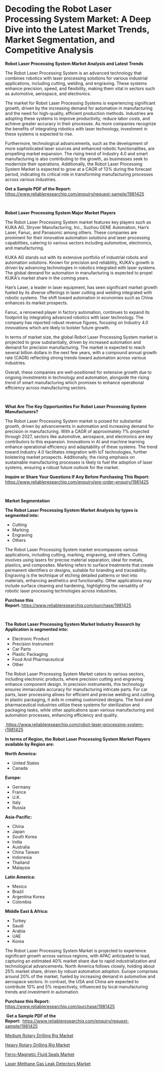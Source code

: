 <p><h1>Decoding the Robot Laser Processing System Market: A Deep Dive into the Latest Market Trends, Market Segmentation, and Competitive Analysis</h1></p><p><strong>Robot Laser Processing System Market Analysis and Latest Trends</strong></p>
<p><p>The Robot Laser Processing System is an advanced technology that combines robotics with laser processing solutions for various industrial applications, including cutting, welding, and engraving. These systems enhance precision, speed, and flexibility, making them vital in sectors such as automotive, aerospace, and electronics. </p><p>The market for Robot Laser Processing Systems is experiencing significant growth, driven by the increasing demand for automation in manufacturing and the need for high-quality, efficient production methods. Industries are adopting these systems to improve productivity, reduce labor costs, and achieve greater accuracy in their processes. As more companies recognize the benefits of integrating robotics with laser technology, investment in these systems is expected to rise.</p><p>Furthermore, technological advancements, such as the development of more sophisticated laser sources and enhanced robotic functionalities, are propelling market expansion. The rising trend of Industry 4.0 and smart manufacturing is also contributing to the growth, as businesses seek to modernize their operations. Additionally, the Robot Laser Processing System Market is expected to grow at a CAGR of 13% during the forecast period, indicating its critical role in transforming manufacturing processes across various industries.</p></p>
<p><strong>Get a Sample PDF of the Report:&nbsp;</strong> <a href="https://www.reliableresearchiq.com/enquiry/request-sample/1981425?utm_campaign=1876&utm_medium=2&utm_source=Github&utm_content=ia&utm_term=02032025&utm_id=robot-laser-processing-system">https://www.reliableresearchiq.com/enquiry/request-sample/1981425</a></p>
<p>&nbsp;</p>
<p><strong>Robot Laser Processing System Major Market Players</strong></p>
<p><p>The Robot Laser Processing System market features key players such as KUKA AG, Stryver Manufacturing, Inc., Suzhou GENE Automation, Han’s Laser, Fanuc, and Panasonic among others. These companies are prominent for their innovative automation solutions and laser processing capabilities, catering to various sectors including automotive, electronics, and manufacturing.</p><p>KUKA AG stands out with its extensive portfolio of industrial robots and automation solutions. Known for precision and reliability, KUKA's growth is driven by advancing technologies in robotics integrated with laser systems. The global demand for automation in manufacturing is expected to propel KUKA's market share in the coming years.</p><p>Han’s Laser, a leader in laser equipment, has seen significant market growth fueled by its diverse offerings in laser cutting and welding integrated with robotic systems. The shift toward automation in economies such as China enhances its market prospects.</p><p>Fanuc, a renowned player in factory automation, continues to expand its footprint by integrating advanced robotics with laser technology. The company has reported robust revenue figures, focusing on Industry 4.0 innovations which are likely to bolster future growth.</p><p>In terms of market size, the global Robot Laser Processing System market is projected to grow substantially, driven by increased automation and demand for precision manufacturing. The market is expected to reach several billion dollars in the next few years, with a compound annual growth rate (CAGR) reflecting strong trends toward automation across various industries.</p><p>Overall, these companies are well-positioned for extensive growth due to ongoing investments in technology and automation, alongside the rising trend of smart manufacturing which promises to enhance operational efficiency across manufacturing sectors.</p></p>
<p>&nbsp;</p>
<p><strong>What Are The Key Opportunities For Robot Laser Processing System Manufacturers?</strong></p>
<p><p>The Robot Laser Processing System market is poised for substantial growth, driven by advancements in automation and increasing demand for precision in manufacturing. With a CAGR of approximately 7% projected through 2027, sectors like automotive, aerospace, and electronics are key contributors to this expansion. Innovations in AI and machine learning enhance operational efficiency and adaptability of these systems. The trend toward Industry 4.0 facilitates integration with IoT technologies, further bolstering market prospects. Additionally, the rising emphasis on sustainable manufacturing processes is likely to fuel the adoption of laser systems, ensuring a robust future outlook for the market.</p></p>
<p><strong>Inquire or Share Your Questions If Any Before Purchasing This Report:</strong> <a href="https://www.reliableresearchiq.com/enquiry/pre-order-enquiry/1981425?utm_campaign=1876&utm_medium=2&utm_source=Github&utm_content=ia&utm_term=02032025&utm_id=robot-laser-processing-system">https://www.reliableresearchiq.com/enquiry/pre-order-enquiry/1981425</a></p>
<p>&nbsp;</p>
<p><strong>Market Segmentation</strong></p>
<p><strong>The Robot Laser Processing System Market Analysis by types is segmented into:</strong></p>
<p><ul><li>Cutting</li><li>Marking</li><li>Engraving</li><li>Others</li></ul></p>
<p><p>The Robot Laser Processing System market encompasses various applications, including cutting, marking, engraving, and others. Cutting involves using lasers for precise material separation, ideal for metals, plastics, and composites. Marking refers to surface treatments that create permanent identifiers or designs, suitable for branding and traceability. Engraving is the technique of etching detailed patterns or text into materials, enhancing aesthetics and functionality. Other applications may include surface cleaning and hardening, highlighting the versatility of robotic laser processing technologies across industries.</p></p>
<p><strong>Purchase this Report:&nbsp;</strong><a href="https://www.reliableresearchiq.com/purchase/1981425?utm_campaign=1876&utm_medium=2&utm_source=Github&utm_content=ia&utm_term=02032025&utm_id=robot-laser-processing-system">https://www.reliableresearchiq.com/purchase/1981425</a></p>
<p>&nbsp;</p>
<p><strong>The Robot Laser Processing System Market Industry Research by Application is segmented into:</strong></p>
<p><ul><li>Electronic Product</li><li>Precision Instrument</li><li>Car Parts</li><li>Plastic Packaging</li><li>Food And Pharmaceutical</li><li>Other</li></ul></p>
<p><p>The Robot Laser Processing System Market caters to various sectors, including electronic products, where precision cutting and engraving enhance component design. In precision instruments, this technology ensures immaculate accuracy for manufacturing intricate parts. For car parts, laser processing allows for efficient and precise welding and cutting. In plastic packaging, it aids in creating customized designs. The food and pharmaceutical industries utilize these systems for sterilization and packaging tasks, while other applications span various manufacturing and automation processes, enhancing efficiency and quality.</p></p>
<p><a href="https://www.reliableresearchiq.com/robot-laser-processing-system-r1981425?utm_campaign=1876&utm_medium=2&utm_source=Github&utm_content=ia&utm_term=02032025&utm_id=robot-laser-processing-system">&nbsp;https://www.reliableresearchiq.com/robot-laser-processing-system-r1981425</a></p>
<p><strong>In terms of Region, the Robot Laser Processing System Market Players available by Region are:</strong></p>
<p>
    <p> <strong> North America: </strong>
        <ul>
            <li>United States</li>
            <li>Canada</li>
        </ul>
        </p> 
    <p> <strong> Europe: </strong>
        <ul>
            <li>Germany</li>
            <li>France</li>
            <li>U.K.</li>
            <li>Italy</li>
            <li>Russia</li>
        </ul>
        </p> 
    <p> <strong> Asia-Pacific: </strong>
        <ul>
            <li>China</li>
            <li>Japan</li>
            <li>South Korea</li>
            <li>India</li>
            <li>Australia</li>
            <li>China Taiwan</li>
            <li>Indonesia</li>
            <li>Thailand</li>
            <li>Malaysia</li>
        </ul>
        </p> 
    <p> <strong> Latin America: </strong>
        <ul>
            <li>Mexico</li>
            <li>Brazil</li>
            <li>Argentina Korea</li>
            <li>Colombia</li>
        </ul>
        </p> 
    <p> <strong> Middle East & Africa: </strong>
        <ul>
            <li>Turkey</li>
            <li>Saudi</li>
            <li>Arabia</li>
            <li>UAE</li>
            <li>Korea</li>
        </ul>
    </p>
    </p>
<p><p>The Robot Laser Processing System Market is projected to experience significant growth across various regions, with APAC anticipated to lead, capturing an estimated 40% market share due to rapid industrialization and technological advancements. North America follows closely, holding about 25% market share, driven by robust automation adoption. Europe comprises around 20% of the market, fueled by increasing demand in automotive and aerospace sectors. In contrast, the USA and China are expected to contribute 10% and 5% respectively, influenced by local manufacturing trends and investment in automation.</p></p>
<p><strong>Purchase this Report: </strong><a href="https://www.reliableresearchiq.com/purchase/1981425?utm_campaign=1876&utm_medium=2&utm_source=Github&utm_content=ia&utm_term=02032025&utm_id=robot-laser-processing-system">https://www.reliableresearchiq.com/purchase/1981425</a></p>
<p>&nbsp;<strong>Get a Sample PDF of the Report:&nbsp;&nbsp;</strong><a href="https://www.reliableresearchiq.com/enquiry/request-sample/1981425?utm_campaign=1876&utm_medium=2&utm_source=Github&utm_content=ia&utm_term=02032025&utm_id=robot-laser-processing-system">https://www.reliableresearchiq.com/enquiry/request-sample/1981425</a></p>
<p><strong></strong></p>
<p><p><a href="https://github.com/cezilfinerv9/Market-Research-Report-List-1/blob/main/medium-rotary-drilling-rig-market.md?utm_campaign=1876&utm_medium=2&utm_source=Github&utm_content=ia&utm_term=02032025&utm_id=robot-laser-processing-system">Medium Rotary Drilling Rig Market</a></p><p><a href="https://github.com/syskamazucqa/Market-Research-Report-List-1/blob/main/heavy-rotary-drilling-rig-market.md?utm_campaign=1876&utm_medium=2&utm_source=Github&utm_content=ia&utm_term=02032025&utm_id=robot-laser-processing-system">Heavy Rotary Drilling Rig Market</a></p><p><a href="https://github.com/tandepinho3p/Market-Research-Report-List-1/blob/main/ferro-magnetic-fluid-seals-market.md?utm_campaign=1876&utm_medium=2&utm_source=Github&utm_content=ia&utm_term=02032025&utm_id=robot-laser-processing-system">Ferro-Magnetic Fluid Seals Market</a></p><p><a href="https://github.com/bhuraoutenc8/Market-Research-Report-List-1/blob/main/laser-methane-gas-leak-detectors-market.md?utm_campaign=1876&utm_medium=2&utm_source=Github&utm_content=ia&utm_term=02032025&utm_id=robot-laser-processing-system">Laser Methane Gas Leak Detectors Market</a></p></p>
